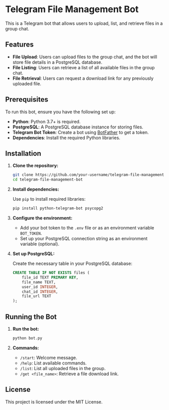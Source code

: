 # Telegram File Management Bot

This is a Telegram bot that allows users to upload, list, and retrieve files in a group chat.

## Features

- **File Upload**: Users can upload files to the group chat, and the bot will store file details in a PostgreSQL database.
- **File Listing**: Users can retrieve a list of all available files in the group chat.
- **File Retrieval**: Users can request a download link for any previously uploaded file.
  
## Prerequisites

To run this bot, ensure you have the following set up:

- **Python**: Python 3.7+ is required.
- **PostgreSQL**: A PostgreSQL database instance for storing files.
- **Telegram Bot Token**: Create a bot using [BotFather](https://t.me/BotFather) to get a token.
- **Dependencies**: Install the required Python libraries.

## Installation

1. **Clone the repository:**

    ```bash
    git clone https://github.com/your-username/telegram-file-management-bot.git
    cd telegram-file-management-bot
    ```

2. **Install dependencies:**

    Use `pip` to install required libraries:

    ```bash
    pip install python-telegram-bot psycopg2
    ```

3. **Configure the environment:**

    - Add your bot token to the `.env` file or as an environment variable `BOT_TOKEN`.
    - Set up your PostgreSQL connection string as an environment variable (optional).

4. **Set up PostgreSQL:**

    Create the necessary table in your PostgreSQL database:

    ```sql
    CREATE TABLE IF NOT EXISTS files (
        file_id TEXT PRIMARY KEY, 
        file_name TEXT, 
        user_id INTEGER, 
        chat_id INTEGER, 
        file_url TEXT
    );
    ```

## Running the Bot

1. **Run the bot:**

    ```bash
    python bot.py
    ```

2. **Commands:**
    - `/start`: Welcome message.
    - `/help`: List available commands.
    - `/list`: List all uploaded files in the group.
    - `/get <file_name>`: Retrieve a file download link.

## License

This project is licensed under the MIT License.

